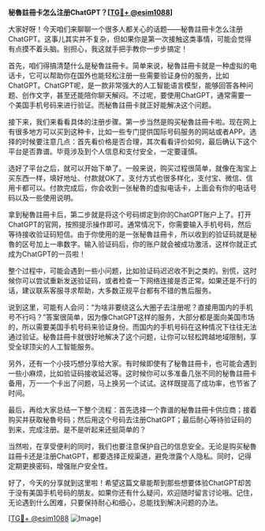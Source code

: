 **秘魯註冊卡怎么注册ChatGPT？[[TG💪+ @esim1088](https://t.me/s/esim1088)]**

大家好呀！今天咱们来聊聊一个很多人都关心的话题——秘魯註冊卡怎么注册ChatGPT。这事儿其实并不复杂，但如果你是第一次接触这类事情，可能会觉得有点摸不着头脑。别担心，我这就手把手教你一步步搞定！

首先，咱们得搞清楚什么是秘魯註冊卡。简单来说，秘魯註冊卡就是一种虚拟的电话卡，它可以帮助你在国外也能轻松注册一些需要验证身份的服务，比如ChatGPT。ChatGPT呢，是一款非常强大的人工智能语言模型，能够回答各种问题、创作文字，甚至还能陪你聊天解闷。不过呢，要使用ChatGPT，通常需要一个美国手机号码来进行验证。而秘魯註冊卡就正好能解决这个问题。

接下来，我们来看看具体的注册步骤。第一步当然是购买秘魯註冊卡啦。现在网上有很多地方可以买到这种卡，比如一些专门提供国际号码服务的网站或者APP。选择的时候要注意几点：首先看价格是否合理，其次看看评价如何，最后确认下这个平台是否靠谱。毕竟涉及到个人信息和支付安全，一定要谨慎。

选好了平台之后，就可以开始下单了。一般来说，购买过程很简单，就像在淘宝上买东西一样，填好地址、付款就OK了。支付方式也很多样化，支付宝、微信、信用卡都可以。付款完成后，你会收到一张秘魯的虚拟电话卡，上面会有你的电话号码以及一些使用说明。

拿到秘魯註冊卡后，第二步就是将这个号码绑定到你的ChatGPT账户上了。打开ChatGPT的官网，按照提示操作即可。通常情况下，你需要输入手机号码，然后等待接收验证码短信。由于你使用的是一张秘魯註冊卡，所以收到的验证码就是秘魯的区号加上一串数字。输入验证码后，你的账户就会被成功激活，这样你就正式成为ChatGPT的一员啦！

整个过程中，可能会遇到一些小问题，比如验证码迟迟收不到之类的。别慌，这时候你可以尝试重新发送验证码，或者检查一下网络连接是否正常。如果还是不行的话，建议联系客服寻求帮助，大多数正规平台都有不错的售后服务。

说到这里，可能有人会问：“为啥非要绕这么大圈子去注册呢？直接用国内的手机号不行吗？”答案很简单，因为像ChatGPT这样的服务，大部分都是面向美国市场的，所以需要美国手机号码来验证身份。而国内的手机号码在这种情况下往往无法通过验证。秘魯註冊卡就很好地解决了这个问题，让你可以轻松跨越地域限制，享受全球顶尖的人工智能服务。

另外，还有一个小技巧想分享给大家。有时候即使有了秘魯註冊卡，也可能会遇到一些小麻烦，比如验证码接收延迟等。这时候你可以多准备几张不同的秘魯註冊卡备用，万一一个卡出了问题，马上换另一个试试。这样既提高了成功率，也节省了时间。

最后，再给大家总结一下整个流程：首先选择一个靠谱的秘魯註冊卡供应商；接着购买并获取秘魯号码；然后用这个号码去注册ChatGPT；最后耐心等待验证码的到来，完成注册。是不是听起来还挺简单的？

当然啦，在享受便利的同时，我们也要注意保护自己的信息安全。无论是购买秘魯註冊卡还是注册ChatGPT，都要选择正规渠道，避免泄露个人隐私。同时，记得定期更换密码，增强账户安全性。

好了，今天的分享就到这里啦！希望这篇文章能帮到那些想要体验ChatGPT却苦于没有美国手机号码的朋友。如果你还有什么疑问，欢迎随时留言讨论哦。记住，无论遇到什么困难，只要保持耐心和细心，总能找到解决问题的办法。

[[TG💪+ @esim1088](https://t.me/s/esim1088) ![Image](https://i.postimg.cc/4NQfJmqS/Snipaste-2025-05-13-00-14-12.png)]